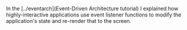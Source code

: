 In the [../eventarch](Event-Driven Architecture tutorial) I explained how highly-interactive applications use event listener functions to modify the application's state and re-render that to the screen. 